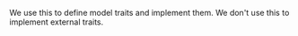 We use this to define model traits and implement them.
We don't use this to implement external traits.
